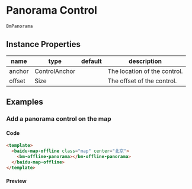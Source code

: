 # Panorama Control

`BmPanorama`

## Instance Properties

|name|type|default|description|
|------|-----|-----|----|
|anchor|ControlAnchor||The location of the control.|
|offset|Size||The offset of the control.|

## Examples

### Add a panorama control on the map

#### Code

```html
<template>
  <baidu-map-offline class="map" center="北京">
    <bm-offline-panorama></bm-offline-panorama>
  </baidu-map-offline>
</template>
```

#### Preview
<doc-preview>
  <baidu-map-offline class="map" center="北京">
    <bm-offline-panorama></bm-offline-panorama>
  </baidu-map-offline>
</doc-preview>